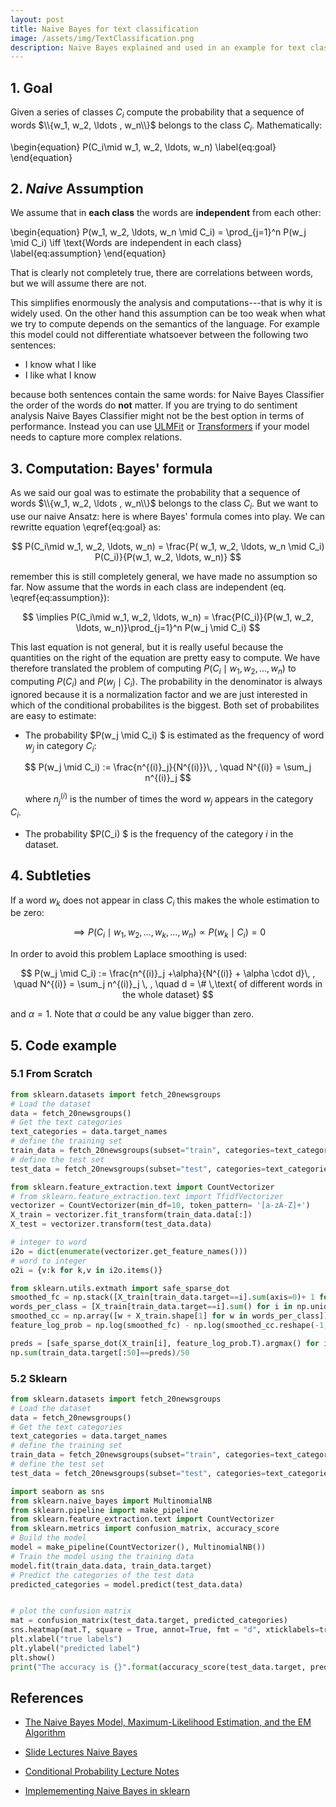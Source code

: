 ```yaml
---
layout: post
title: Naive Bayes for text classification
image: /assets/img/TextClassification.png
description: Naive Bayes explained and used in an example for text classification. Coded from scratch for illustration purposes and also with scikitlearn.
---
```



## 1. Goal
Given a series of classes $C_i$ compute the probability that a sequence of words $\\{w_1, w_2, \ldots , w_n\\}$ belongs to the class $C_i$. Mathematically:


\begin{equation}
P(C_i\mid w_1, w_2, \ldots, w_n) 
\label{eq:goal}
\end{equation}

<!--more-->

## 2. *Naive* Assumption

We assume that in **each class** the words are **independent** from each other:

\begin{equation}
P(w_1, w_2, \ldots, w_n \mid C_i) = \prod_{j=1}^n P(w_j \mid C_i) \iff  \text{Words are independent in each class}
 \label{eq:assumption}
\end{equation}

That is clearly not completely true, there are correlations between words, but we will assume there are not. 

This simplifies enormously the analysis and computations---that is why it is widely used. On the other hand this assumption can be too weak when what we try to compute depends on the semantics of the language. For example this model could not differentiate whatsoever between the following two sentences:

* I know what I like
* I like what I know

because both sentences contain the same words: for Naive Bayes Classifier the order of the words do **not** matter. If you are trying to do sentiment analysis Naive Bayes Classifier might not be the best option in terms of performance. Instead you can use [ULMFit](https://www.kaggle.com/arnaujimnez/ulmfit-fastai-sentiment-analysis/data) or [Transformers](https://medium.com/towards-artificial-intelligence/text-classification-with-simple-transformers-a29d13358135) if your model needs to capture more complex relations.



## 3. Computation: Bayes' formula

As we said our goal was to estimate the probability that a sequence of words $\\{w_1, w_2, \ldots , w_n\\}$ belongs to the class $C_i$. But we want to use our naive Ansatz: here is where Bayes' formula comes into play. We can rewritte equation \eqref{eq:goal} as:

$$
P(C_i\mid w_1, w_2, \ldots, w_n)  =  \frac{P( w_1, w_2, \ldots, w_n \mid C_i) P(C_i)}{P(w_1, w_2, \ldots, w_n)}
$$

remember this is still completely general, we have made no assumption so far. Now assume that the words in each class are independent (eq. \eqref{eq:assumption}):

$$
\implies P(C_i\mid w_1, w_2, \ldots, w_n)  = \frac{P(C_i)}{P(w_1, w_2, \ldots, w_n)}\prod_{j=1}^n P(w_j \mid C_i) 
$$

This last equation is not general, but it is really useful because the quantities on the right of the equation are pretty easy to compute.
We have therefore translated the problem of computing $P(C_i\mid w_1, w_2, \ldots, w_n)$ to computing $P(C_i)$ and $P(w_j \mid C_i)$. The probability in the denominator is always ignored because it is a normalization factor and we are just interested in which of the conditional probabilites is the biggest. Both set of probabilites are easy to estimate:

- The probability $P(w_j \mid C_i) $ is estimated as the frequency of word $w_j$  in category $C_i$:

$$
P(w_j \mid C_i) := \frac{n^{(i)}_j}{N^{(i)}}\,  ,      \quad     N^{(i)} = \sum_j n^{(i)}_j
$$

&nbsp;&nbsp;&nbsp;&nbsp;&nbsp;&nbsp;where $n^{(i)}_j$ is the number of times the word $w_j$ appears in the category $C_i$.

- The probability $P(C_i) $  is the frequency of the category $i$ in the dataset.

## 4. Subtleties
If a word $w_k$ does not appear in class $C_i$ this makes the whole estimation to be zero:

$$
\implies P(C_i\mid w_1, w_2, \ldots, w_k, \ldots, w_n) \propto P(w_k \mid C_i) = 0 
$$
 
In order to avoid this problem Laplace smoothing is used:


$$
P(w_j \mid C_i) := \frac{n^{(i)}_j +\alpha}{N^{(i)} + \alpha \cdot d}\,  ,      \quad     N^{(i)} = \sum_j n^{(i)}_j \, , \quad d = \# \,\text{ of different words in the whole dataset}
$$

and $\alpha=1$. Note that $\alpha$ could be any value bigger than zero.

## 5. Code example

### 5.1 From Scratch

```python
from sklearn.datasets import fetch_20newsgroups
# Load the dataset
data = fetch_20newsgroups()
# Get the text categories
text_categories = data.target_names
# define the training set
train_data = fetch_20newsgroups(subset="train", categories=text_categories)
# define the test set
test_data = fetch_20newsgroups(subset="test", categories=text_categories)

from sklearn.feature_extraction.text import CountVectorizer
# from sklearn.feature_extraction.text import TfidfVectorizer
vectorizer = CountVectorizer(min_df=10, token_pattern= '[a-zA-Z]+')
X_train = vectorizer.fit_transform(train_data.data[:])
X_test = vectorizer.transform(test_data.data)

# integer to word
i2o = dict(enumerate(vectorizer.get_feature_names()))
# word to integer
o2i = {v:k for k,v in i2o.items()}

from sklearn.utils.extmath import safe_sparse_dot
smoothed_fc = np.stack([X_train[train_data.target==i].sum(axis=0)+ 1 for i in np.unique(train_data.target)])
words_per_class = [X_train[train_data.target==i].sum() for i in np.unique(train_data.target)]
smoothed_cc = np.array([w + X_train.shape[1] for w in words_per_class])
feature_log_prob = np.log(smoothed_fc) - np.log(smoothed_cc.reshape(-1, 1))

preds = [safe_sparse_dot(X_train[i], feature_log_prob.T).argmax() for i in range(50)]
np.sum(train_data.target[:50]==preds)/50 

```

### 5.2 Sklearn 

```python
from sklearn.datasets import fetch_20newsgroups
# Load the dataset
data = fetch_20newsgroups()
# Get the text categories
text_categories = data.target_names
# define the training set
train_data = fetch_20newsgroups(subset="train", categories=text_categories)
# define the test set
test_data = fetch_20newsgroups(subset="test", categories=text_categories)

import seaborn as sns
from sklearn.naive_bayes import MultinomialNB
from sklearn.pipeline import make_pipeline
from sklearn.feature_extraction.text import CountVectorizer
from sklearn.metrics import confusion_matrix, accuracy_score
# Build the model
model = make_pipeline(CountVectorizer(), MultinomialNB())
# Train the model using the training data
model.fit(train_data.data, train_data.target)
# Predict the categories of the test data
predicted_categories = model.predict(test_data.data)


# plot the confusion matrix
mat = confusion_matrix(test_data.target, predicted_categories)
sns.heatmap(mat.T, square = True, annot=True, fmt = "d", xticklabels=train_data.target_names,yticklabels=train_data.target_names)
plt.xlabel("true labels")
plt.ylabel("predicted label")
plt.show()
print("The accuracy is {}".format(accuracy_score(test_data.target, predicted_categories)))

```


## References

- [The Naive Bayes Model, Maximum-Likelihood
Estimation, and the EM Algorithm](http://www.cs.columbia.edu/~mcollins/em.pdf)

- [Slide Lectures Naive Bayes](http://www.cs.cmu.edu/~tom/10601_sp09/lectures/NBayes-1-28-2009-ann.pdf)

- [Conditional Probability Lecture Notes](http://web.stanford.edu/class/cs109/lectureNotes/LN04_cond_bayes.pdf)

- [Implemementing Naive Bayes in sklearn](https://towardsdatascience.com/text-classification-using-naive-bayes-theory-a-working-example-2ef4b7eb7d5a)



